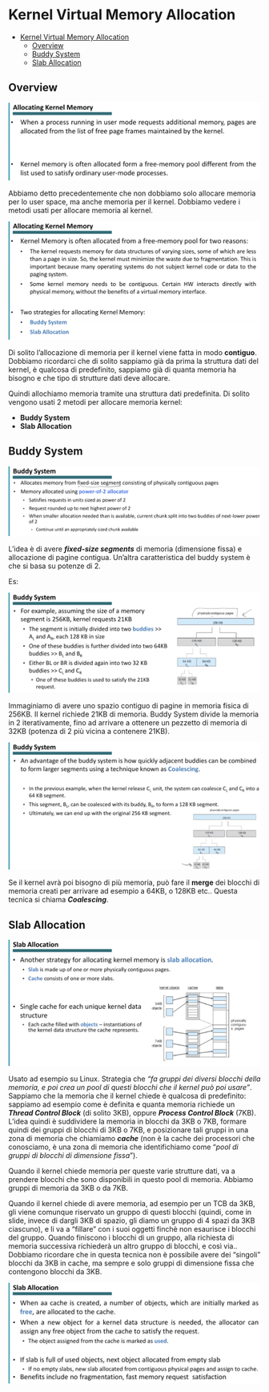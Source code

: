 # Kernel Virtual Memory Allocation

- [Kernel Virtual Memory Allocation](#kernel-virtual-memory-allocation)
  - [Overview](#overview)
  - [Buddy System](#buddy-system)
  - [Slab Allocation](#slab-allocation)


## Overview

![Untitled](../imgs/KernelMem-Untitled.png)

Abbiamo detto precedentemente che non dobbiamo solo allocare memoria per lo user space, ma anche memoria per il kernel.
Dobbiamo vedere i metodi usati per allocare memoria al kernel.

![Untitled](../imgs/KernelMem-Untitled%201.png)

Di solito l’allocazione di memoria per il kernel viene fatta in modo **contiguo**.
Dobbiamo ricordarci che di solito sappiamo già da prima la struttura dati del kernel, è qualcosa di predefinito, sappiamo già di quanta memoria ha bisogno e che tipo di strutture dati deve allocare.

Quindi allochiamo memoria tramite una struttura dati predefinita.
Di solito vengono usati 2 metodi per allocare memoria kernel:

- **Buddy System**
- **Slab Allocation**

## Buddy System

![Untitled](../imgs/KernelMem-Untitled%202.png)

L’idea è di avere ***fixed-size segments*** di memoria (dimensione fissa) e allocazione di pagine contigua.
Un’altra caratteristica del buddy system è che si basa su potenze di 2.

Es:

![Untitled](../imgs/KernelMem-Untitled%203.png)

Immaginiamo di avere uno spazio contiguo di pagine in memoria fisica di 256KB.
Il kernel richiede 21KB di memoria.
Buddy System divide la memoria in 2 iterativamente, fino ad arrivare a ottenere un pezzetto di memoria di 32KB (potenza di 2 più vicina a contenere 21KB).

![Untitled](../imgs/KernelMem-Untitled%204.png)

Se il kernel avrà poi bisogno di più memoria, può fare il **merge** dei blocchi di memoria creati per arrivare ad esempio a 64KB, o 128KB etc..
Questa tecnica si chiama ***Coalescing***.

## Slab Allocation

![Untitled](../imgs/KernelMem-Untitled%205.png)

Usato ad esempio su Linux.
Strategia che *“fa gruppi dei diversi blocchi della memoria, e poi crea un pool di questi blocchi che il kernel può poi usare”*.
Sappiamo che la memoria che il kernel chiede è qualcosa di predefinito: sappiamo ad esempio come è definita e quanta memoria richiede un ***Thread Control Block*** (di solito 3KB), oppure ***Process Control Block*** (7KB).
L’idea quindi è suddividere la memoria in blocchi da 3KB o 7KB, formare quindi dei gruppi di blocchi di 3KB o 7KB, e posizionare tali gruppi in una zona di memoria che chiamiamo ***cache*** (non è la cache dei processori che conosciamo, è una zona di memoria che identifichiamo come “*pool di gruppi di blocchi di dimensione fissa*”).

Quando il kernel chiede memoria per queste varie strutture dati, va a prendere blocchi che sono disponibili in questo pool di memoria.
Abbiamo gruppi di memoria da 3KB o da 7KB.

Quando il kernel chiede di avere memoria, ad esempio per un TCB da 3KB, gli viene comunque riservato un gruppo di questi blocchi (quindi, come in slide, invece di dargli 3KB di spazio, gli diamo un gruppo di 4 spazi da 3KB ciascuno), e li va a “fillare” con i suoi oggetti finchè non esaurisce i blocchi del gruppo.
Quando finiscono i blocchi di un gruppo, alla richiesta di memoria successiva richiederà un altro gruppo di blocchi, e così via..
Dobbiamo ricordare che in questa tecnica non è possibile avere dei “singoli” blocchi da 3KB in cache, ma sempre e solo gruppi di dimensione fissa che contengono blocchi da 3KB.

![Untitled](../imgs/KernelMem-Untitled%206.png)